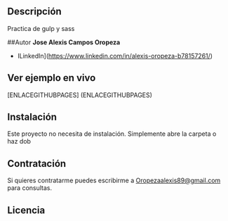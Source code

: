 ## Descripción

Practica de gulp y sass

##Autor
**Jose Alexis Campos Oropeza**


* ILinkedIn](https://www.linkedin.com/in/alexis-oropeza-b78157261/)

## Ver ejemplo en vivo
[ENLACEGITHUBPAGES] (ENLACEGITHUBPAGES)

## Instalación
Este proyecto no necesita de instalación. Simplemente abre la carpeta o haz dob

## Contratación

Si quieres contratarme puedes escribirme a Oropezaalexis89@gmail.com para consultas.

## Licencia
